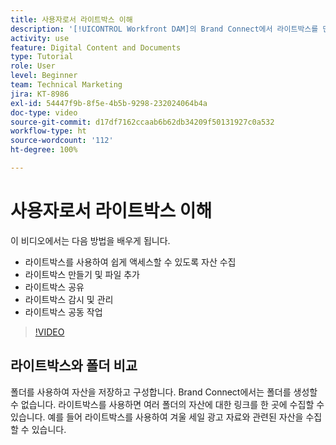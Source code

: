 ```yaml
---
title: 사용자로서 라이트박스 이해
description: '[!UICONTROL Workfront DAM]의 Brand Connect에서 라이트박스를 만들고 사용하고 관리하고 공유하고 공동 작업하는 방법을 알아봅니다.'
activity: use
feature: Digital Content and Documents
type: Tutorial
role: User
level: Beginner
team: Technical Marketing
jira: KT-8986
exl-id: 54447f9b-8f5e-4b5b-9298-232024064b4a
doc-type: video
source-git-commit: d17df7162ccaab6b62db34209f50131927c0a532
workflow-type: ht
source-wordcount: '112'
ht-degree: 100%

---
```


# 사용자로서 라이트박스 이해

이 비디오에서는 다음 방법을 배우게 됩니다.

* 라이트박스를 사용하여 쉽게 액세스할 수 있도록 자산 수집
* 라이트박스 만들기 및 파일 추가
* 라이트박스 공유
* 라이트박스 감시 및 관리
* 라이트박스 공동 작업

>[!VIDEO](https://video.tv.adobe.com/v/3454357/?quality=12&learn=on&enablevpops&captions=kor)

## 라이트박스와 폴더 비교

폴더를 사용하여 자산을 저장하고 구성합니다. Brand Connect에서는 폴더를 생성할 수 없습니다. 라이트박스를 사용하면 여러 폴더의 자산에 대한 링크를 한 곳에 수집할 수 있습니다. 예를 들어 라이트박스를 사용하여 겨울 세일 광고 자료와 관련된 자산을 수집할 수 있습니다.
